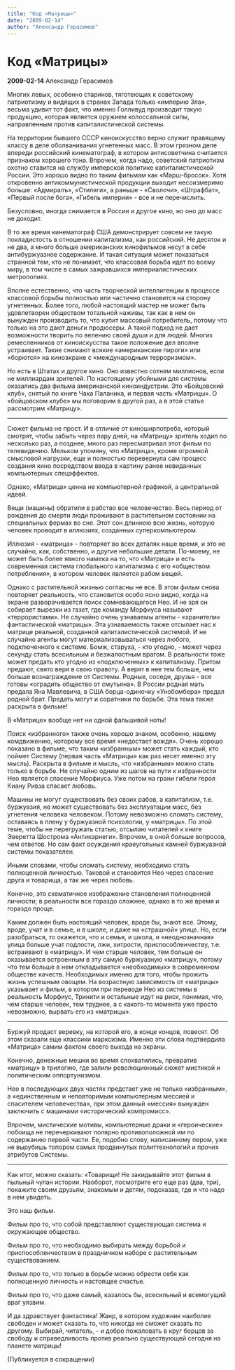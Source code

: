 ```yaml
---
title: "Код «Матрицы»"
date: "2009-02-14"
author: "Александр Герасимов"
---
```


# Код «Матрицы»

**2009-02-14** Александр Герасимов

Многих левых, особенно стариков, тяготеющих к советскому патриотизму и видящих в странах Запада только «империю Зла», весьма удивит тот факт, что именно Голливуд производит такую продукцию, которая является оружием колоссальной силы, направленным против капиталистической системы.

На территории бывшего СССР киноискусство верно служит правящему классу в деле оболванивания угнетенных масс. В этом грязном деле впереди российский кинематограф, в котором антисоветчина считается признаком хорошего тона. Впрочем, когда надо, советский патриотизм охотно ставится на службу имперской политике капиталистической России. Это хорошо видно по таким фильмам как «Марш-бросок». Хотя откровенно антикоммунистической продукции выходит несоизмеримо больше: «Адмиралъ», «Стиляги», а раньше - «Сволочи», «Штрафбат», «Первый после бога», «Гибель империи» - все и не перечислить.

Безусловно, иногда снимается в России и другое кино, но оно до масс не доходит.

В то же время кинематограф США демонстрирует совсем не такую покладистость в отношении капитализма, как российский. Не десяток и не два, а много больше американских кинофильмов несут в себе антибуржуазное содержание. И такая ситуация может показаться странной тем, кто не понимает, что классовая борьба идет по всему миру, в том числе в самых зажравшихся империалистических метрополиях.

Вполне естественно, что часть творческой интеллигенции в процессе классовой борьбы полностью или частично становится на сторону угнетенных. Более того, любой настоящий мастер не может быть удовлетворен обществом тотальной наживы, так как в нем он вынужден производить то, что купит массовый потребитель, потому что только на это дают деньги продюсеры. А такой подход не дает возможности творить по велению своей души и для людей. Многих ремесленников от киноискусства такое положение дел вполне устраивает. Такие снимают всякие «американские пироги» или «борются» на киноэкране с «международным терроризмом».

Но есть в Штатах и другое кино. Оно известно сотням миллионов, если не миллиардам зрителей. По настоящему убойными для системы оказались два фильма американской киноиндустрии. Это «Бойцовский клуб», снятый по книге Чака Паланика, и первая часть «Матрицы». О «бойцовском клубе» мы поговорим в другой раз, а в этой статье рассмотрим «Матрицу».

*   *   *

Сюжет фильма не прост. И в отличие от киноширпотреба, который смотрят, чтобы забыть через пару дней, на «Матрицу» зритель ходил по несколько раз, а позднее, много раз пересматривал этот фильм по телевидению. Мельком упомяну, что «Матрица», кроме огромной смысловой нагрузки, еще и полностью перевернула сам процесс создания кино посредством ввода в картину ранее невиданных компьютерных спецэффектов.

Однако, «Матрица» ценна не компьютерной графикой, а центральной идеей.

Вещи (машины) обратили в рабство все человечество. Весь период от рождения до смерти люди проживают в растительном состоянии на специальных фермах во сне. Этот сон длинною всю жизнь, которую человек проводит в иллюзиях, созданных суперкомпьютером.

Иллюзия - «матрица» - повторяет во всех деталях наше время, и это не случайно, как, собственно, и другие небольшие детали. По-моему, не может быть более явного намека на то, что «Матрица» и есть современная система глобального капитализма с его «обществом потребления», в котором человек является рабом вещей.

Однако с растительной жизнью согласны не все. В этом фильм снова повторяет реальность, что становится особо ясно видно, когда на экране разворачивается поиск сомневающегося Нео. И не зря он собирает вырезки из газет, где команду Морфиуса называют «террористами». Не случайно очень узнаваемы агенты - «хранители» фантастической «матрицы». Эта узнаваемость также отсылает нас к матрице реальной, созданной капиталистической системой. И не случайно агенты могут материализовываться через любого, подключенного к системе. Бомж, старуха, - кто угодно, - может через секунду стать всесильным и безжалостным врагом. В реальности тоже может предать кто угодно из «подключенных» к капитализму. Притом предают, свято веря в свою правоту. А верят в нее тем больше, чем больше вознаграждение от Системы. Родные, соседи, друзья - все готовы «оградить общество от смутьяна». В России родная мать предала Яна Мавлевича, в США борца-одиночку «Унобомбера» предал родной брат. Предать могут и соратники по борьбе. Эта тема также раскрыта в фильме!

В «Матрице» вообще нет ни одной фальшивой ноты!

Поиск «избранного» также очень хорошо знаком, особенно, нашему комдвижению, которому все время «недостает вождя». Очень хорошо показано в фильме, что таким «избранным» может стать каждый, кто поймет Систему (первая часть «Матрицы» как раз несет именно эту мысль). Раскрыта в фильме и мысль, что «избранным» можно стать только в борьбе. Не случайно одним из шагов на пути к избранности Нео является спасение Морфиуса. Уже потом на грани гибели героя Киану Ривза спасает любовь.

Машины не могут существовать без своих рабов, а капитализм, т.е. буржуазия, не может существовать без эксплуатации масс, без угнетения человека  человеком. Потому невозможно сломать систему, оставаясь в плену у буржуазной психологии, у «матрицы». По этой теме, чтобы не перегружать статью, отсылаю читателей к книге Эверетта Шострома «Антикарнеги». Впрочем, в оной больше вопросов, чем ответов. Но сам факт осуждения краеугольных камней буржуазной системы показателен.

Иными словами, чтобы сломать систему, необходимо стать полноценной личностью. Таковой и становится Нео через спасение друга и товарища, а так же через любовь.

Конечно, это схематичное изображение становления полноценной личности; в реальности все гораздо сложнее, однако в то же время и гораздо проще.

Каким должен быть настоящий человек, вроде бы, знают все. Этому, вроде, учат и в семье, и в школе, и даже на «страшной» улице. Но, если разобраться, то окажется, что и семья, и школа, и «неоднозначная» улица больше учат подлости, лжи, хитрости, приспособленчеству, т.е. встраивают в «матрицу». И чем старше человек, тем больше он оказывается встроенным в эту самую буржуазную «матрицу», потому что тем больше в нем откладывается «необходимых» в современном обществе качеств. Необходимых именно для того, чтобы прожить жизнь успешным овощем. На возрастную зависимость от «матрицы» указывает и фильм, в котором при переводе Нео из системы в реальность Морфиус, Тринити и остальные идут на риск, понимая, что, чем старше человек, тем труднее, а с какого-то момента уже просто невозможно, вырвать его из «матрицы».

*   *   *

Буржуй продаст веревку, на которой его, в конце концов, повесят. Об этом сказали еще классики марксизма. Именно эти слова подтвердила «Матрица» самим фактом своего выхода на экраны.

Конечно, денежные мешки во время спохватились, превратив «матрицу» в трилогию, где залили революционный сюжет мистикой и политическим оппортунизмом.

Нео в последующих двух частях предстает уже не только «избранным», а «единственным и неповторимым компьютерным мессией и спасителем человечества», при этом данный «мессия» вынужден заключить с машинами «исторический компромисс».

Впрочем, мистические мотивы, компьютерные драки и «героические» побоища не перечеркивают полярно противоположной им по содержанию первой части. Ее, подобно слову, написанному пером, уже не вырубишь топором самых продвинутых политтехнологий и прочих атрибутов Системы.

*   *   *

Как итог, можно сказать: «Товарищи! Не закидывайте этот фильм в пыльный чулан истории. Наоборот, посмотрите его еще раз (два, три), покажите своим друзьям, знакомым и детям, подсказав, где и что надо в нем увидеть. 

Это наш фильм.

Фильм про то, что собой представляют существующая система и окружающее общество.

Фильм про то, что необходимо выбирать между борьбой и приспособленчеством в праздничном наборе с растительным существованием.

Фильм про то, что только в борьбе можно обрести себя как полноценную личность и настоящее счастье.

Фильм про то, что даже самый, казалось бы, всесильный и всемогущий враг уязвим.

И да здравствует фантастика! Жанр, в котором художник наиболее свободен и может сказать то, что никогда не сможет сказать по другому. Выбирай, читатель, - и добро пожаловать в круг борцов за свободу и справедливость против реально существующей сегодня на планете матрицы!

(Публикуется в сокращении)